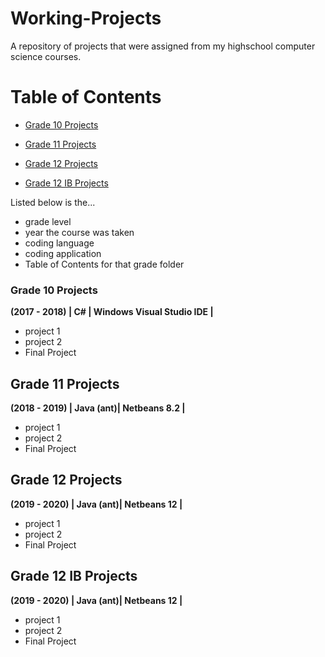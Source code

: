 # Working-Projects

A repository of projects that were assigned from my highschool computer science courses.

# Table of Contents

* [Grade 10 Projects](https://github.com/ChelseaBahsler/Working-Projects/blob/master/README.md#grade-10-projects)

* [Grade 11 Projects](https://github.com/ChelseaBahsler/Working-Projects/blob/master/README.md#grade-11-projects)

* [Grade 12 Projects](https://github.com/ChelseaBahsler/Working-Projects/blob/master/README.md#grade-12-projects)

* [Grade 12 IB Projects](grade-12-IB-projects)

Listed below is the...
* grade level
* year the course was taken
* coding language
* coding application
* Table of Contents for that grade folder

### Grade 10 Projects
**(2017 - 2018) | C# | Windows Visual Studio IDE |**
* project 1
* project 2
* Final Project 

## Grade 11 Projects 
**(2018 - 2019) | Java (ant)| Netbeans 8.2 |**
* project 1
* project 2
* Final Project 

## Grade 12 Projects
**(2019 - 2020) | Java (ant)| Netbeans 12 |**
* project 1
* project 2
* Final Project 

## Grade 12 IB Projects
**(2019 - 2020) | Java (ant)| Netbeans 12 |**
* project 1
* project 2
* Final Project 
